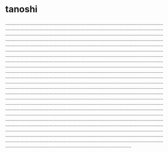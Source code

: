 # tanoshi
.......................................................................................................................................................................................................................................................................................................................................................................................................................................................................................................................................................................................................................................................................................................................................................................................................................................................................................................................................................................................................................................................................................................................................................................................................................................................................................................................................................................................................................................................................................................................................................................................................................................................................................................................................................................................................................................................................................................................................................................................................................................................................................................................................................................................................................................................................................................................................................................................................................................................................................................................................................................................................................................................................................................................................................................................................................................................................................................................................................................................................................................................................
